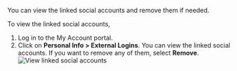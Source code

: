 
You can view the linked social accounts and remove them if needed.

To view the linked social accounts,
1. Log in to the My Account portal.
2. Click on **Personal Info > External Logins**.
You can view the linked social accounts. If you want to remove any of them, select **Remove**.
   <img :src="$withBase('/assets/img/guides/organization/self-service/view-linked-accounts.png')" alt="View linked social accounts">
